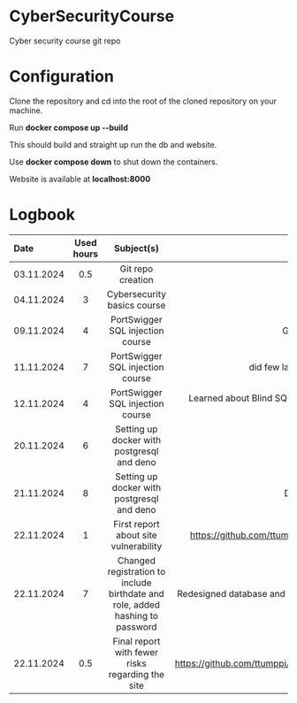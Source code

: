 # CyberSecurityCourse
Cyber security course git repo

# Configuration
Clone the repository and cd into the root of the cloned repository on your machine.

Run **docker compose up --build**


This should build and straight up run the db and website.


Use **docker compose down** to shut down the containers.


Website is available at **localhost:8000**

# Logbook

| Date | Used hours | Subject(s) | output |
| :---     |    :---:     |  :---: | :---: |
|03.11.2024 | 0.5 | Git repo creation | first returnable task |
|04.11.2024 | 3   | Cybersecurity basics course | Learned about basics of cyber security |
|09.11.2024 | 4    | PortSwigger SQL injection course |Getting familiar with platform and doing lab exercises | 
|11.11.2024 | 7  | PortSwigger SQL injection course | did few labs on injecting sql and taking into account column datatype |
|12.11.2024 | 4  | PortSwigger SQL injection course | Learned about Blind SQL injection and did the corresponding labs, authentication and unprotected admin functionality |
|20.11.2024 | 6  | Setting up docker with postgresql and deno | Functioning docker container with postgresql |
|21.11.2024 | 8  | Setting up docker with postgresql and deno | Deno works inside docker container and updates db |
|22.11.2024 | 1  | First  report about site vulnerability     | https://github.com/ttumppi/CyberSecurityCourse/blob/main/Reports/RegisterPageFirstReport.md |
|22.11.2024 | 7  | Changed registration to include birthdate and role, added hashing to password | Redesigned database and more secure password saving, website more scalable for future development |
|22.11.2024 | 0.5 |Final report with fewer risks regarding the site | https://github.com/ttumppi/CyberSecurityCourse/blob/main/Reports/FinalReportForRegistrationPage.md|

